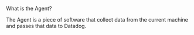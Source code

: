 What is the Agent?

The Agent is a piece of software that collect data from the current machine and passes that data to Datadog.


